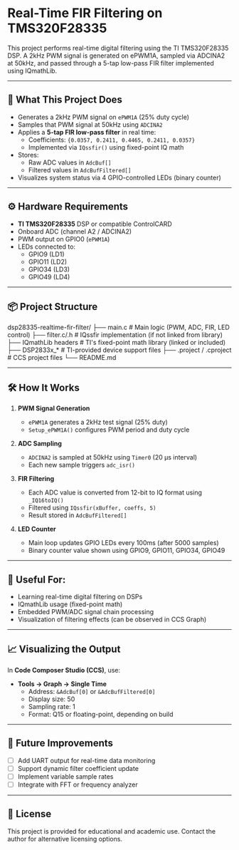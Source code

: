 # Real-Time FIR Filtering on TMS320F28335

This project performs real-time digital filtering using the TI TMS320F28335 DSP. A 2kHz PWM signal is generated on ePWM1A, sampled via ADCINA2 at 50kHz, and passed through a 5-tap low-pass FIR filter implemented using IQmathLib.

---

## 🎯 What This Project Does

- Generates a 2kHz PWM signal on `ePWM1A` (25% duty cycle)
- Samples that PWM signal at 50kHz using `ADCINA2`
- Applies a **5-tap FIR low-pass filter** in real time:
  - Coefficients: `{0.0357, 0.2411, 0.4465, 0.2411, 0.0357}`
  - Implemented via `IQssfir()` using fixed-point IQ math
- Stores:
  - Raw ADC values in `AdcBuf[]`
  - Filtered values in `AdcBufFiltered[]`
- Visualizes system status via 4 GPIO-controlled LEDs (binary counter)

---

## ⚙️ Hardware Requirements

- **TI TMS320F28335** DSP or compatible ControlCARD
- Onboard ADC (channel A2 / ADCINA2)
- PWM output on GPIO0 (`ePWM1A`)
- LEDs connected to:
  - GPIO9 (LD1)
  - GPIO11 (LD2)
  - GPIO34 (LD3)
  - GPIO49 (LD4)

---

## 📦 Project Structure

dsp28335-realtime-fir-filter/
├── main.c # Main logic (PWM, ADC, FIR, LED control)
├── filter.c/.h # IQssfir implementation (if not linked from library)
├── IQmathLib headers # TI's fixed-point math library (linked or included)
├── DSP2833x_* # TI-provided device support files
├── .project / .cproject # CCS project files
└── README.md


---

## 🛠️ How It Works

1. **PWM Signal Generation**
   - `ePWM1A` generates a 2kHz test signal (25% duty)
   - `Setup_ePWM1A()` configures PWM period and duty cycle

2. **ADC Sampling**
   - `ADCINA2` is sampled at 50kHz using `Timer0` (20 µs interval)
   - Each new sample triggers `adc_isr()`

3. **FIR Filtering**
   - Each ADC value is converted from 12-bit to IQ format using `_IQ16toIQ()`
   - Filtered using `IQssfir(xBuffer, coeffs, 5)`
   - Result stored in `AdcBufFiltered[]`

4. **LED Counter**
   - Main loop updates GPIO LEDs every 100ms (after 5000 samples)
   - Binary counter value shown using GPIO9, GPIO11, GPIO34, GPIO49

---

## 🧠 Useful For:

- Learning real-time digital filtering on DSPs
- IQmathLib usage (fixed-point math)
- Embedded PWM/ADC signal chain processing
- Visualization of filtering effects (can be observed in CCS Graph)

---

## 📈 Visualizing the Output

In **Code Composer Studio (CCS)**, use:

- **Tools → Graph → Single Time**
  - Address: `&AdcBuf[0]` or `&AdcBufFiltered[0]`
  - Display size: 50
  - Sampling rate: 1
  - Format: Q15 or floating-point, depending on build

---

## 🚧 Future Improvements

- [ ] Add UART output for real-time data monitoring
- [ ] Support dynamic filter coefficient update
- [ ] Implement variable sample rates
- [ ] Integrate with FFT or frequency analyzer

---

## 📄 License

This project is provided for educational and academic use. Contact the author for alternative licensing options.

